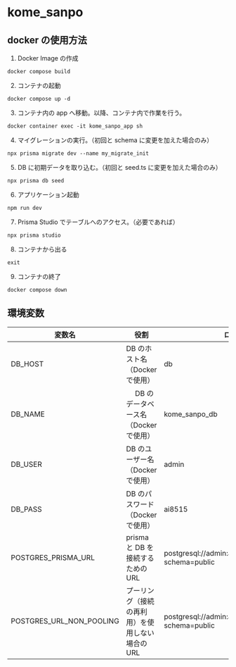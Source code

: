 # kome_sanpo

## docker の使用方法

1. Docker Image の作成

```
docker compose build
```

2. コンテナの起動

```
docker compose up -d
```

3. コンテナ内の app へ移動。以降、コンテナ内で作業を行う。

```
docker container exec -it kome_sanpo_app sh
```

4. マイグレーションの実行。（初回と schema に変更を加えた場合のみ）

```
npx prisma migrate dev --name my_migrate_init
```

5. DB に初期データを取り込む。（初回と seed.ts に変更を加えた場合のみ）

```
npx prisma db seed
```

6. アプリケーション起動

```
npm run dev
```

7. Prisma Studio でテーブルへのアクセス。（必要であれば）

```
npx prisma studio
```

8. コンテナから出る

```
exit
```

9. コンテナの終了

```
docker compose down
```

## 環境変数

| 変数名                   | 役割                                             | ローカル環境での値                                            |
| ------------------------ | ------------------------------------------------ | ------------------------------------------------------------- |
| DB_HOST                  | DB のホスト名（Docker で使用）                   | db                                                            |
| DB_NAME                  | 　 DB のデータベース名（Docker で使用）          | kome_sanpo_db                                                 |
| DB_USER                  | DB のユーザー名（Docker で使用）                 | admin                                                         |
| DB_PASS                  | DB のパスワード（Docker で使用）                 | ai8515                                                        |
| POSTGRES_PRISMA_URL      | prisma と DB を接続するための URL                | postgresql://admin:ai8515@db:5432/kome_sanpo_db?schema=public |
| POSTGRES_URL_NON_POOLING | プーリング（接続の再利用）を使用しない場合の URL | postgresql://admin:ai8515@db:5432/kome_sanpo_db?schema=public |
